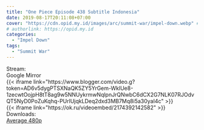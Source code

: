 ```yaml
---
title: "One Piece Episode 438 Subtitle Indonesia"
date: 2019-08-17T20:11:08+07:00
cover: "https://cdn.opid.my.id/images/arc/summit-war/impel-down.webp" # Optional, cover
# authorlink: https://opid.my.id
categories:
  - "Impel Down"
tags:
  - "Summit War"
---
```

<div class="ui menu violet borderless inverted">
  <div class="header item active">
        Stream:
    </div>
  <a class="active item" data-tab="google">
    <i class="google drive icon"></i> Google
  </a>
  <a class="item nounderline" data-tab="mirror">
    <i class="odnoklassniki icon"></i> Mirror
  </a>
</div>
<div class="ui bottom attached tab segment active" style="border:0 !important;" data-tab="google">
{{< iframe link="https://www.blogger.com/video.g?token=AD6v5dygPTSXNaQK5ZY5YrGem-WklUe8-1zecwtOojpH8tT8ag9w5NNUykrmwNqlpnJrQNwbC6dCX2G7NLK07RJOdvQT5NyD0PoZuKqhq-PUrlUjqkLDeq2dxd3MB7Mq8i5a30yaI4c" >}}
</div>
<div class="ui bottom attached tab segment" style="border:0 !important;" data-tab="mirror">
{{< iframe link="https://ok.ru/videoembed/2174392142582" >}}
</div>
<div class="ui menu violet borderless inverted">
  <div class="header item active">
        Downloads:
    </div>
  <a class="item nounderline" href="https://ouo.io/KtFipK" target="_blank" rel="dofollow"><i class="google drive icon"></i>
    Average 480p</a>
</div>